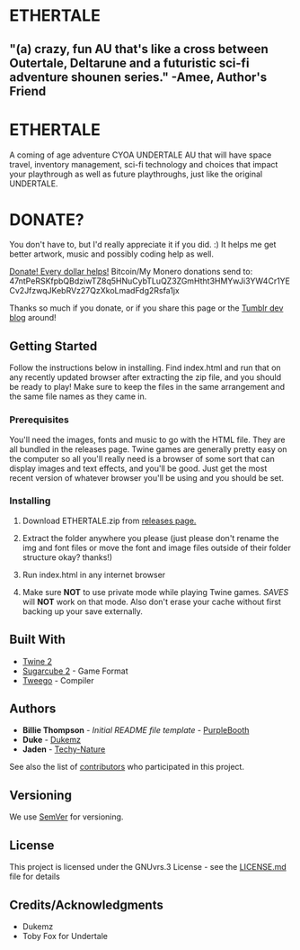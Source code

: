 # ETHERTALE
## "(a) crazy, fun AU that's like a cross between Outertale, Deltarune and a futuristic sci-fi adventure shounen series." -Amee, Author's Friend

# ETHERTALE

A coming of age adventure CYOA UNDERTALE AU that will have space travel, inventory management, sci-fi technology and choices that impact your playthrough as well as future playthroughs, just like the original UNDERTALE.

# DONATE?

You don't have to, but I'd really appreciate it if you did. :) It helps me get better artwork, music and possibly coding help as well. 

[Donate! Every dollar helps!](https://www.paypal.com/cgi-bin/webscr?cmd=_donations&business=JQ9BXNQUQS5NQ&currency_code=USD)
Bitcoin/My Monero donations send to: 47ntPeRSKfpbQBdziwTZ8q5HNuCybTLuQZ3ZGmHtht3HMYwJi3YW4Cr1YECv2JfzwqJKebRVz27QzXkoLmadFdg2Rsfa1jx

Thanks so much if you donate, or if you share this page or the [Tumblr dev blog](https://ethertale-fangame.tumblr.com) around!

## Getting Started

Follow the instructions below in installing. Find index.html and run that on any recently updated browser after extracting the zip file, and you should be ready to play! Make sure to keep the files in the same arrangement and the same file names as they came in.

### Prerequisites

You'll need the images, fonts and music to go with the HTML file. They are all bundled in the releases page. Twine games are generally pretty easy on the computer so all you'll really need is a browser of some sort that can display images and text effects, and you'll be good. Just get the most recent version of whatever browser you'll be using and you should be set.

### Installing

1. Download ETHERTALE.zip from [releases page.](https://github.com/Techy-Nature/ETHERTALE/releases)

2. Extract the folder anywhere you please (just please don't rename the img and font files or move the font and image files outside of their folder structure okay? thanks!)

3. Run index.html in any internet browser

4. Make sure **NOT** to use private mode while playing Twine games. *SAVES* will **NOT** work on that mode. Also don't erase your cache without first backing up your save externally.

## Built With

* [Twine 2](http://twinery.org)
* [Sugarcube 2](https://www.motoslave.net/sugarcube/2/) - Game Format
* [Tweego](http://www.motoslave.net/tweego/docs/#introduction) - Compiler

## Authors

* **Billie Thompson** - *Initial README file template* - [PurpleBooth](https://github.com/PurpleBooth)
* **Duke** - [Dukemz](https://github.com/Dukemz)
* **Jaden** - [Techy-Nature](https://github.com/Techy-Nature)

See also the list of [contributors](https://github.com/Techy-girl/ETHERTALE/contributors) who participated in this project.

## Versioning

We use [SemVer](http://semver.org/) for versioning.

## License

This project is licensed under the GNUvrs.3 License - see the [LICENSE.md](https://github.com/Techy-Nature/ETHERTALE/blob/master/LICENSE) file for details

## Credits/Acknowledgments

* Dukemz
* Toby Fox for Undertale
